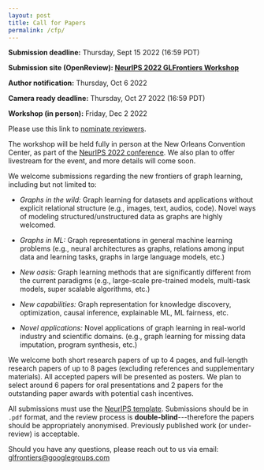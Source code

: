 ```yaml
---
layout: post
title: Call for Papers
permalink: /cfp/
---
```


**Submission deadline:** Thursday, Sept 15 2022 (16:59 PDT)<br>

**Submission site (OpenReview): [NeurIPS 2022 GLFrontiers Workshop](https://openreview.net/group?id=NeurIPS.cc/2022/Workshop/GLFrontiers)** <br>

**Author notification:** Thursday, Oct 6 2022

**Camera ready deadline:** Thursday, Oct 27 2022 (16:59 PDT)

**Workshop (in person):** Friday, Dec 2 2022<br>

Please use this link to [nominate reviewers](https://forms.gle/SkNWZZKGwJNXS9fd9).

The workshop will be held fully in person at the New Orleans Convention Center, as part of the [NeurIPS 2022 conference](https://nips.cc/Conferences/2022).
We also plan to offer livestream for the event, and more details will come soon. 

We welcome submissions regarding the new frontiers of graph learning, including but not limited to:
- *Graphs in the wild:* Graph learning for datasets and applications without explicit relational structure (e.g., images, text, audios, code). Novel ways of modeling structured/unstructured data as graphs are highly welcomed.

- *Graphs in ML:* Graph representations in general machine learning problems (e.g., neural architectures as graphs, relations among input data and learning tasks, graphs in large language models, etc.)

- *New oasis:* Graph learning methods that are significantly different from the current paradigms (e.g., large-scale pre-trained models, multi-task models, super scalable algorithms, etc.)

- *New capabilities:* Graph representation for knowledge discovery, optimization, causal inference, explainable ML, ML fairness, etc.

- *Novel applications:* Novel applications of graph learning in real-world industry and scientific domains. (e.g., graph learning for missing data imputation, program synthesis, etc.) 




We welcome both short research papers of up to 4 pages, and full-length research papers of up to 8 pages (excluding references and supplementary materials). 
All accepted papers will be presented as posters. We plan to select around 6 papers for oral presentations and 2 papers for the outstanding paper awards with potential cash incentives.

All submissions must use the [NeurIPS template](https://nips.cc/Conferences/2022/PaperInformation/StyleFiles). Submissions should be in `.pdf` format, and the review process is **double-blind**---therefore the papers should be appropriately anonymised. Previously published work (or under-review) is acceptable.

Should you have any questions, please reach out to us via email:<br>
[glfrontiers@googlegroups.com
](mailto:glfrontiers@googlegroups.com)
